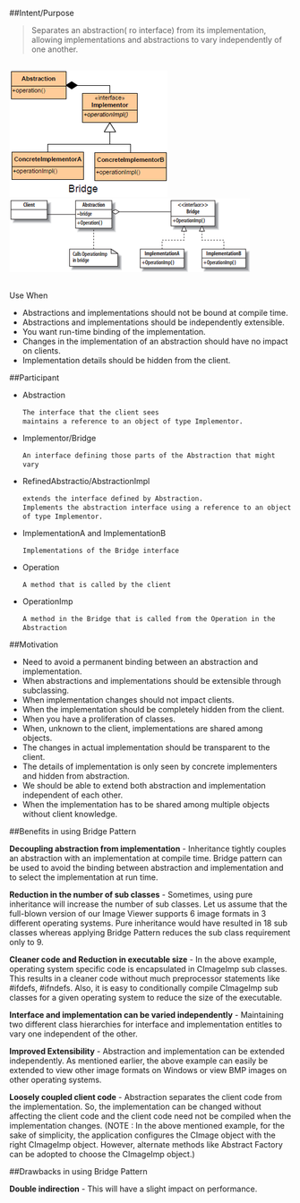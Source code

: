 ##Intent/Purpose
> Separates an abstraction( ro interface) from its implementation, allowing implementations and abstractions to vary independently of one another.

##
![alt text](./Images/Bridge-1.md.png "Bridge")
![alt text](./Images/Bridge-2.md.png "Bridge")
##

Use When
+	Abstractions and implementations should not be bound at compile time.
+	Abstractions and implementations should be independently extensible.
+	You want run-time binding of the implementation.
+	Changes in the implementation of an abstraction should have no impact on clients.
+	Implementation details should be hidden from the client.

##Participant

+	Abstraction

		The interface that the client sees
		maintains a reference to an object of type Implementor.
+	Implementor/Bridge

		An interface defining those parts of the Abstraction that might vary
+	RefinedAbstractio/AbstractionImpl

		extends the interface defined by Abstraction.
		Implements the abstraction interface using a reference to an object of type Implementor.
+	ImplementationA and ImplementationB

		Implementations of the Bridge interface
+	Operation

		A method that is called by the client
+	OperationImp

		A method in the Bridge that is called from the Operation in the Abstraction

##Motivation
 
+	Need to avoid a permanent binding between an abstraction and implementation.
+	When abstractions and implementations should be extensible through subclassing.
+	When implementation changes should not impact clients.
+	When the implementation should be completely hidden from the client.
+	When you have a proliferation of classes.
+	When, unknown to the client, implementations are shared among objects.
+	The changes in actual implementation should be transparent to the client.
+	The details of implementation is only seen by concrete implementers and hidden from abstraction.
+	We should be able to extend both abstraction and implementation independent of each other.
+	When the implementation has to be shared among multiple objects without client knowledge.

##Benefits in using Bridge Pattern

**Decoupling abstraction from implementation** - Inheritance tightly couples an abstraction with an implementation at compile time. Bridge pattern can be used to avoid the binding between abstraction and implementation and to select the implementation at run time.

**Reduction in the number of sub classes** - Sometimes, using pure inheritance will increase the number of sub classes. Let us assume that the full-blown version of our Image Viewer supports 6 image formats in 3 different operating systems. Pure inheritance would have resulted in 18 sub classes whereas applying Bridge Pattern reduces the sub class requirement only to 9.

**Cleaner code and Reduction in executable size** - In the above example, operating system specific code is encapsulated in CImageImp sub classes. This results in a cleaner code without much preprocessor statements like #ifdefs, #ifndefs. Also, it is easy to conditionally compile CImageImp sub classes for a given operating system to reduce the size of the executable.

**Interface and implementation can be varied independently** - Maintaining two different class hierarchies for interface and implementation entitles to vary one independent of the other.

**Improved Extensibility** - Abstraction and implementation can be extended independently. As mentioned earlier, the above example can easily be extended to view other image formats on Windows or view BMP images on other operating systems.

**Loosely coupled client code** - Abstraction separates the client code from the implementation. So, the implementation can be changed without affecting the client code and the client code need not be compiled when the implementation changes. (NOTE : In the above mentioned example, for the sake of simplicity, the application configures the CImage object with the right CImageImp object. However, alternate methods like Abstract Factory can be adopted to choose the CImageImp object.)

##Drawbacks in using Bridge Pattern

**Double indirection** - This will have a slight impact on performance.
